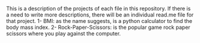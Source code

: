 This is a description of the projects of each file in this repository. If there is a need to write more descriptions, there will be an individual read.me file for that project.
1- BMI: as the name suggests, is a python calculator to find the body mass index.
2- Rock-Paper-Scissors: is the popular game rock paper scissors where you play against the computer.
